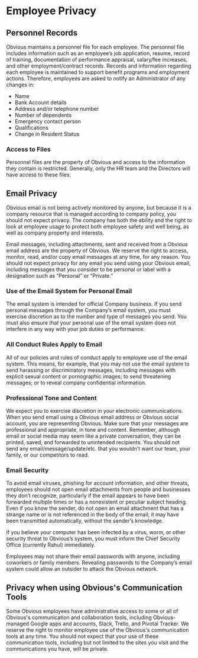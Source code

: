 # Employee Privacy

## Personnel Records

Obvious maintains a personnel file for each employee. The personnel file includes information such as an employee’s job application, resume, record of training, documentation of performance appraisal, salary/fee increases, and other employment/contract records. Records and information regarding each employee is maintained to support benefit programs and employment actions. Therefore, employees are asked to notify an Administrator of any changes in:

* Name
* Bank Account details
* Address and/or telephone number
* Number of dependents
* Emergency contact person
* Qualifications
* Change in Resident Status

### Access to Files

Personnel files are the property of Obvious and access to the information they contain is restricted. Generally, only the HR team and the Directors will have access to these files.

## Email Privacy

Obvious email is not being actively monitored by anyone, but because it is a company resource that is managed according to company policy, you should not expect privacy. The company has both the ability and the right to look at employee usage to protect both employee safety and well being, as well as company property and interests.

Email messages, including attachments, sent and received from a Obvious email address are the property of Obvious. We reserve the right to access, monitor, read, and/or copy email messages at any time, for any reason. You should not expect privacy for any email you send using your Obvious email, including messages that you consider to be personal or label with a designation such as “Personal” or “Private.”

### Use of the Email System for Personal Email

The email system is intended for official Company business. If you send personal messages through the Company’s email system, you must exercise discretion as to the number and type of messages you send. You must also ensure that your personal use of the email system does not interfere in any way with your job duties or performance.

### All Conduct Rules Apply to Email

All of our policies and rules of conduct apply to employee use of the email system. This means, for example, that you may not use the email system to send harassing or discriminatory messages, including messages with explicit sexual content or pornographic images; to send threatening messages; or to reveal company confidential information.

### Professional Tone and Content

We expect you to exercise discretion in your electronic communications. When you send email using a Obvious email address or Obvious social account, you are representing Obvious. Make sure that your messages are professional and appropriate, in tone and content. Remember, although email or social media may seem like a private conversation, they can be printed, saved, and forwarded to unintended recipients. You should not send any email/message/update/etc. that you wouldn’t want our team, your family, or our competitors to read.

### Email Security

To avoid email viruses, phishing for account information, and other threats, employees should not open email attachments from people and businesses they don’t recognize, particularly if the email appears to have been forwarded multiple times or has a nonexistent or peculiar subject heading. Even if you know the sender, do not open an email attachment that has a strange name or is not referenced in the body of the email; it may have been transmitted automatically, without the sender’s knowledge.

If you believe your computer has been infected by a virus, worm, or other security threat to Obvious’s system, you must inform the Chief Security Office \(currently Rahul\) immediately.

Employees may not share their email passwords with anyone, including coworkers or family members. Revealing passwords to the Company’s email system could allow an outsider to attack the Obvious network.

## Privacy when using Obvious's Communication Tools

Some Obvious employees have administrative access to some or all of Obvious's communication and collaboration tools, including Obvious-managed Google apps and accounts, Slack, Trello, and Pivotal Tracker. We reserve the right to monitor employee use of the Obvious's communication tools at any time. You should not expect that your use of these communication tools, including but not limited to the sites you visit and the communications you have, will be private.

